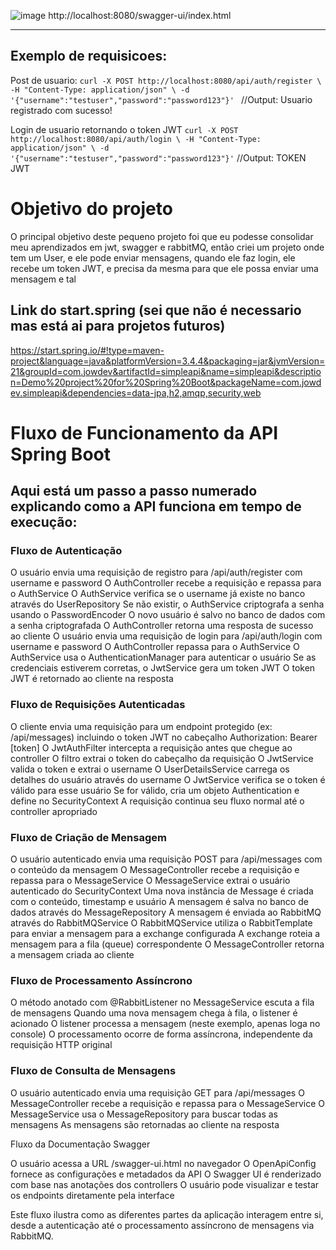![image](https://github.com/user-attachments/assets/2967c02f-76b9-4311-b325-cf429cf845fb)
http://localhost:8080/swagger-ui/index.html

--- 

## Exemplo de requisicoes:
Post de usuario:
`curl -X POST http://localhost:8080/api/auth/register \
  -H "Content-Type: application/json" \
  -d '{"username":"testuser","password":"password123"}' `
  //Output: Usuario registrado com sucesso!

Login de usuario retornando o token JWT
  `curl -X POST http://localhost:8080/api/auth/login \
  -H "Content-Type: application/json" \
  -d '{"username":"testuser","password":"password123"}'`
  //Output: TOKEN JWT

# Objetivo do projeto
O principal objetivo deste pequeno projeto foi que eu podesse consolidar meu aprendizados em jwt, swagger e rabbitMQ, então criei um projeto onde tem um User, e ele pode enviar mensagens, quando ele faz login, ele recebe um token JWT, e precisa da mesma para que ele possa enviar uma mensagem e tal


## Link do start.spring (sei que não é necessario mas está ai para projetos futuros)
https://start.spring.io/#!type=maven-project&language=java&platformVersion=3.4.4&packaging=jar&jvmVersion=21&groupId=com.jowdev&artifactId=simpleapi&name=simpleapi&description=Demo%20project%20for%20Spring%20Boot&packageName=com.jowdev.simpleapi&dependencies=data-jpa,h2,amqp,security,web

# Fluxo de Funcionamento da API Spring Boot
## Aqui está um passo a passo numerado explicando como a API funciona em tempo de execução:
### Fluxo de Autenticação

O usuário envia uma requisição de registro para /api/auth/register com username e password
O AuthController recebe a requisição e repassa para o AuthService
O AuthService verifica se o username já existe no banco através do UserRepository
Se não existir, o AuthService criptografa a senha usando o PasswordEncoder
O novo usuário é salvo no banco de dados com a senha criptografada
O AuthController retorna uma resposta de sucesso ao cliente
O usuário envia uma requisição de login para /api/auth/login com username e password
O AuthController repassa para o AuthService
O AuthService usa o AuthenticationManager para autenticar o usuário
Se as credenciais estiverem corretas, o JwtService gera um token JWT
O token JWT é retornado ao cliente na resposta

### Fluxo de Requisições Autenticadas

O cliente envia uma requisição para um endpoint protegido (ex: /api/messages) incluindo o token JWT no cabeçalho Authorization: Bearer [token]
O JwtAuthFilter intercepta a requisição antes que chegue ao controller
O filtro extrai o token do cabeçalho da requisição
O JwtService valida o token e extrai o username
O UserDetailsService carrega os detalhes do usuário através do username
O JwtService verifica se o token é válido para esse usuário
Se for válido, cria um objeto Authentication e define no SecurityContext
A requisição continua seu fluxo normal até o controller apropriado

### Fluxo de Criação de Mensagem

O usuário autenticado envia uma requisição POST para /api/messages com o conteúdo da mensagem
O MessageController recebe a requisição e repassa para o MessageService
O MessageService extrai o usuário autenticado do SecurityContext
Uma nova instância de Message é criada com o conteúdo, timestamp e usuário
A mensagem é salva no banco de dados através do MessageRepository
A mensagem é enviada ao RabbitMQ através do RabbitMQService
O RabbitMQService utiliza o RabbitTemplate para enviar a mensagem para a exchange configurada
A exchange roteia a mensagem para a fila (queue) correspondente
O MessageController retorna a mensagem criada ao cliente

### Fluxo de Processamento Assíncrono

O método anotado com @RabbitListener no MessageService escuta a fila de mensagens
Quando uma nova mensagem chega à fila, o listener é acionado
O listener processa a mensagem (neste exemplo, apenas loga no console)
O processamento ocorre de forma assíncrona, independente da requisição HTTP original

### Fluxo de Consulta de Mensagens

O usuário autenticado envia uma requisição GET para /api/messages
O MessageController recebe a requisição e repassa para o MessageService
O MessageService usa o MessageRepository para buscar todas as mensagens
As mensagens são retornadas ao cliente na resposta

Fluxo da Documentação Swagger

O usuário acessa a URL /swagger-ui.html no navegador
O OpenApiConfig fornece as configurações e metadados da API
O Swagger UI é renderizado com base nas anotações dos controllers
O usuário pode visualizar e testar os endpoints diretamente pela interface

Este fluxo ilustra como as diferentes partes da aplicação interagem entre si, desde a autenticação até o processamento assíncrono de mensagens via RabbitMQ.
